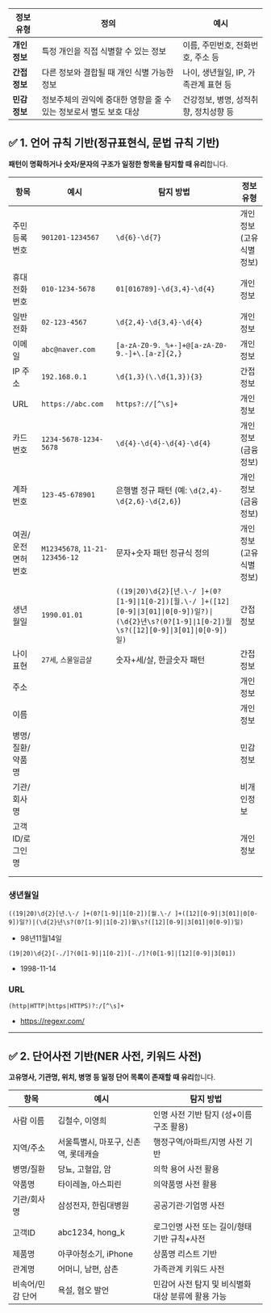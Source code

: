 | 정보 유형    | 정의                                     | 예시                      |
| -------- | -------------------------------------- | ----------------------- |
| **개인정보** | 특정 개인을 직접 식별할 수 있는 정보                  | 이름, 주민번호, 전화번호, 주소 등    |
| **간접정보** | 다른 정보와 결합될 때 개인 식별 가능한 정보              | 나이, 생년월일, IP, 가족관계 표현 등 |
| **민감정보** | 정보주체의 권익에 중대한 영향을 줄 수 있는 정보로서 별도 보호 대상 | 건강정보, 병명, 성적취향, 정치성향 등  |

## ✅ 1. 언어 규칙 기반(정규표현식, 문법 규칙 기반)

**패턴이 명확하거나 숫자/문자의 구조가 일정한 항목을 탐지할 때 유리**합니다.

| 항목        | 예시                             | 탐지 방법                                                                                                                                         | 정보 유형        |
| --------- | ------------------------------ | --------------------------------------------------------------------------------------------------------------------------------------------- | ------------ |
| 주민등록번호    | `901201-1234567`               | `\d{6}-\d{7}`                                                                                                                                 | 개인정보(고유식별정보) |
| 휴대전화번호    | `010-1234-5678`                | `01[016789]-\d{3,4}-\d{4}`                                                                                                                    | 개인정보         |
| 일반전화      | `02-123-4567`                  | `\d{2,4}-\d{3,4}-\d{4}`                                                                                                                       | 개인정보         |
| 이메일       | `abc@naver.com`                | `[a-zA-Z0-9._%+-]+@[a-zA-Z0-9.-]+\.[a-z]{2,}`                                                                                                 | 개인정보         |
| IP 주소     | `192.168.0.1`                  | `\d{1,3}(\.\d{1,3}){3}`                                                                                                                       | 간접정보         |
| URL       | `https://abc.com`              | `https?://[^\s]+`                                                                                                                             | 개인정보         |
| 카드번호      | `1234-5678-1234-5678`          | `\d{4}-\d{4}-\d{4}-\d{4}`                                                                                                                     | 개인정보(금융정보)   |
| 계좌번호      | `123-45-678901`                | 은행별 정규 패턴 (예: `\d{2,4}-\d{2,6}-\d{2,6}`)                                                                                                      | 개인정보(금융정보)   |
| 여권/운전면허번호 | `M12345678`, `11-21-123456-12` | 문자+숫자 패턴 정규식 정의                                                                                                                               | 개인정보(고유식별정보) |
| 생년월일      | `1990.01.01`                   | `((19\|20)\d{2}[년.\-/ ]+(0?[1-9]\|1[0-2])[월.\-/ ]+([12][0-9]\|3[01]\|0[0-9])일?)\|(\d{2}년\s?(0?[1-9]\|1[0-2])월\s?([12][0-9]\|3[01]\|0[0-9])일)` | 간접정보         |
| 나이 표현     | `27세`, `스물일곱살`                 | 숫자+세/살, 한글숫자 패턴                                                                                                                               | 간접정보         |
| 주소        |                                |                                                                                                                                               | 개인정보         |
| 이름        |                                |                                                                                                                                               | 개인정보         |
| 병명/질환/약품명 |                                |                                                                                                                                               | 민감정보         |
| 기관/회사명    |                                |                                                                                                                                               | 비개인정보        |
| 고객ID/로그인명 |                                |                                                                                                                                               | 개인정보         |
|           |                                |                                                                                                                                               |              |
|           |                                |                                                                                                                                               |              |



### 생년월일

```
((19|20)\d{2}[년.\-/ ]+(0?[1-9]|1[0-2])[월.\-/ ]+([12][0-9]|3[01]|0[0-9])일?)|(\d{2}년\s?(0?[1-9]|1[0-2])월\s?([12][0-9]|3[01]|0[0-9])일)
```
- 98년11월14일

```
(19|20)\d{2}[-./]?(0[1-9]|1[0-2])[-./]?(0[1-9]|[12][0-9]|3[01])
```
- 1998-11-14

### URL

```
(http|HTTP|https|HTTPS)?:/[^\s]+
```
- https://regexr.com/


---
## ✅ 2. 단어사전 기반(NER 사전, 키워드 사전)

**고유명사, 기관명, 위치, 병명 등 일정 단어 목록이 존재할 때 유리**합니다.

| 항목        | 예시                    | 탐지 방법                         |
| --------- | --------------------- | ----------------------------- |
| 사람 이름     | 김철수, 이영희              | 인명 사전 기반 탐지 (성+이름 구조 활용)      |
| 지역/주소     | 서울특별시, 마포구, 신촌역, 롯데캐슬 | 행정구역/아파트/지명 사전 기반             |
| 병명/질환     | 당뇨, 고혈압, 암            | 의학 용어 사전 활용                   |
| 약품명       | 타이레놀, 아스피린            | 의약품명 사전 활용                    |
| 기관/회사명    | 삼성전자, 한림대병원           | 공공기관·기업명 사전                   |
| 고객ID      | abc1234, hong_k       | 로그인명 사전 또는 길이/형태 기반 규칙+사전     |
| 제품명       | 아쿠아청소기, iPhone        | 상품명 리스트 기반                    |
| 관계명       | 어머니, 남편, 삼촌           | 가족관계 키워드 사전                   |
| 비속어/민감 단어 | 욕설, 혐오 발언             | 민감어 사전 탐지 및 비식별화 대상 분류에 활용 가능 |

